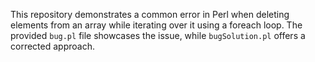 This repository demonstrates a common error in Perl when deleting elements from an array while iterating over it using a foreach loop. The provided `bug.pl` file showcases the issue, while `bugSolution.pl` offers a corrected approach.